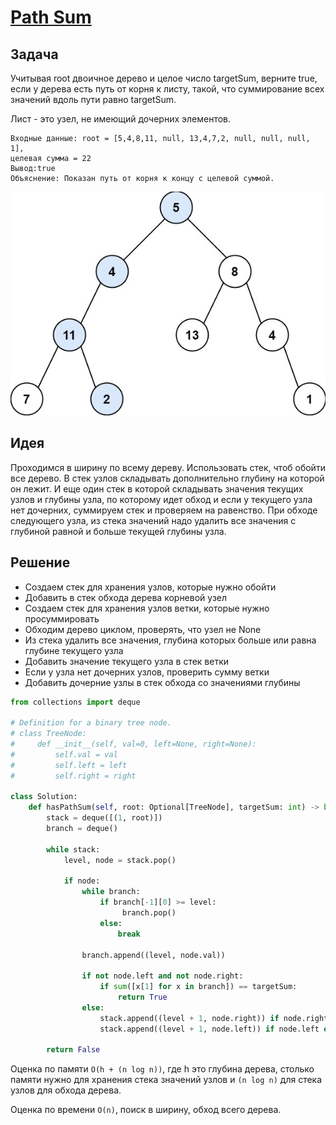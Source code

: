 # [Path Sum](https://leetcode.com/problems/path-sum/)
## Задача
Учитывая root двоичное дерево и целое число targetSum, верните true, 
если у дерева есть путь от корня к листу, такой, 
что суммирование всех значений вдоль пути равно targetSum.

Лист - это узел, не имеющий дочерних элементов.
```
Входные данные: root = [5,4,8,11, null, 13,4,7,2, null, null, null, 1], 
целевая сумма = 22 
Вывод:true 
Объяснение: Показан путь от корня к концу с целевой суммой.
```
![img.png](img.png)
## Идея
Проходимся в ширину по всему дереву. Использовать стек, чтоб обойти все дерево. В стек узлов складывать дополнительно глубину на которой он лежит. И еще один стек в которой складывать значения текущих узлов и глубины узла, по которому идет обход и если у текущего узла нет дочерних, суммируем стек и проверяем на равенство. При обходе следующего узла, из стека значений надо удалить все значения с глубиной равной и больше текущей глубины узла.
## Решение  
- Создаем стек для хранения узлов, которые нужно обойти  
- Добавить в стек обхода дерева корневой узел  
- Создаем стек для хранения узлов ветки, которые нужно просуммировать  
- Обходим дерево циклом, проверять, что узел не None 
- Из стека удалить все значения, глубина которых больше или равна глубине текущего узла
- Добавить значение текущего узла в стек ветки
- Если у узла нет дочерних узлов, проверить сумму ветки
- Добавить дочерние узлы в стек обхода со значениями глубины
```python
from collections import deque

# Definition for a binary tree node.
# class TreeNode:
#     def __init__(self, val=0, left=None, right=None):
#         self.val = val
#         self.left = left
#         self.right = right

class Solution:
    def hasPathSum(self, root: Optional[TreeNode], targetSum: int) -> bool:
        stack = deque([(1, root)])
        branch = deque()

        while stack:
            level, node = stack.pop()

            if node:
                while branch:
                    if branch[-1][0] >= level:
                         branch.pop()
                    else:
                        break

                branch.append((level, node.val))

                if not node.left and not node.right:
                    if sum([x[1] for x in branch]) == targetSum:
                        return True
                else:
                    stack.append((level + 1, node.right)) if node.right else None
                    stack.append((level + 1, node.left)) if node.left else None
        
        return False
```
Оценка по памяти `O(h + (n log n))`, где h это глубина дерева, столько памяти нужно для хранения стека значений узлов и `(n log n)` для стека узлов для обхода дерева.

Оценка по времени `O(n)`, поиск в ширину, обход всего дерева.

